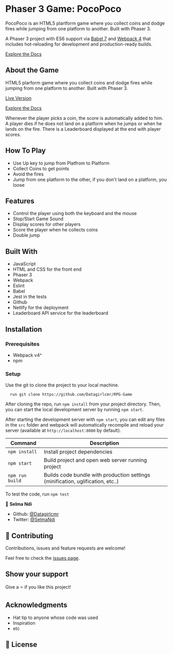 # Phaser 3 Game: PocoPoco

PocoPoco is an HTML5 plartform game where you collect coins and dodge fires  while jumping from one platform to another. Built with Phaser 3.

A Phaser 3 project with ES6 support via [Babel 7](https://babeljs.io/) and [Webpack 4](https://webpack.js.org/)
that includes hot-reloading for development and production-ready builds.


[Explore the Docs](https://github.com/Datagirlcmr/RPG-Game/tree/features) 


## About the Game

HTML5 plarform game where you collect coins and dodge fires  while jumping from one platform to another. Built with Phaser 3.

[Live Version ](https://fathomless-cove-37944.herokuapp.com/) 

[Explore the Docs](https://github.com/Datagirlcmr/RPG-Game/tree/features) 

Whenever the player picks a coin, the score is automatically added to him. A player dies if he does not land on a platform when he jumps or when he lands on the fire. There is a Leaderboard displayed at the end with player scores.

## How To Play

  - Use Up key to jump from Platfrom to Platform
  - Collect Coins to get points
  - Avoid the fires
  - Jump from one platform to the other, if you don't land on a platform, you loose

## Features

 - Control the player using both the keyboard and the mouse
 - Stop/Start Game Sound
 - Display scores for other players
 - Score the player when he collects coins
 - Double jump 

## Built With 

  - JavaScript
  - HTML and CSS for the front end
  - Phaser 3
  - Webpack
  - Eslint
  - Babel
  - Jest in the tests
  - Github
  - Netlify for the deployment
  - Leaderboard API service for the leaderboard


## Installation

### Prerequisites

  - Webpack v4^
  - npm 

### Setup

  Use the git to clone the project to your local machine.

      run git clone https://github.com/Datagirlcmr/RPG-Game

  After cloning the repo, run `npm install` from your project directory. Then, you can start the local development
  server by running `npm start`.

  After starting the development server with `npm start`, you can edit any files in the `src` folder
  and webpack will automatically recompile and reload your server (available at `http://localhost:8080`
  by default).

| Command | Description |
|---------|-------------|
| `npm install` | Install project dependencies |
| `npm start` | Build project and open web server running project |
| `npm run build` | Builds code bundle with production settings (minification, uglification, etc..) |

  To test the code, run `npm test`

👤 **Selma Ndi**

- Github: [@Datagirlcmr](https://github.com/Datagirlcmr)
- Twitter: [@SelmaNdi](https://twitter.com/SelmaNdi)

## 🤝 Contributing

Contributions, issues and feature requests are welcome!

Feel free to check the [issues page](https://github.com/Datagirlcmr/RPG-Game/issues).

## Show your support

Give a ⭐️ if you like this project!

## Acknowledgments

- Hat tip to anyone whose code was used
- Inspiration
- etc

## 📝 License
